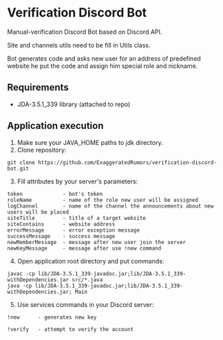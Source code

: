 # Verification Discord Bot

Manual-verification Discord Bot based on Discord API.

Site and channels utils need to be fill in Utils class.

Bot generates code and asks new user for an address of predefined website he put the code and assign him special role and nickname.


## Requirements

- JDA-3.5.1_339 library (attached to repo)


## Application execution

1. Make sure your JAVA_HOME paths to jdk directory.
2. Clone repository:
```
git clone https://github.com/ExaggeratedRumors/verification-discord-bot.git
```
3. Fill attributes by your server's parameters:
```
token             - bot's token
roleName          - name of the role new user will be assigned
logChannel        - name of the channel the announcements about new users will be placed
siteTitle         - title of a target website
siteContains      - website address
errorMessage      - error exception message
successMessage    - success message
newMemberMessage  - message after new user join the server
newKeyMessage     - message after use !new command
```
4. Open application root directory and put commands:
```
javac -cp lib/JDA-3.5.1_339-javadoc.jar;lib/JDA-3.5.1_339-withDependencies.jar src/*.java
java -cp lib/JDA-3.5.1_339-javadoc.jar;lib/JDA-3.5.1_339-withDependencies.jar; Main
```
5. Use services commands in your Discord server:
```
!new      - generates new key

!verify   - attempt to verify the account
```